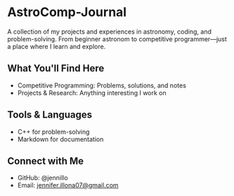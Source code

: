 # AstroComp-Journal
A collection of my projects and experiences in astronomy, coding, and problem-solving. From beginner astronom to competitive programmer—just a place where I learn and explore.

## What You'll Find Here  
- Competitive Programming: Problems, solutions, and notes 
- Projects & Research: Anything interesting I work on  

## Tools & Languages  
- C++ for problem-solving
- Markdown for documentation  

## Connect with Me  
- GitHub: @jennillo  
- Email: jennifer.illona07@gmail.com  
